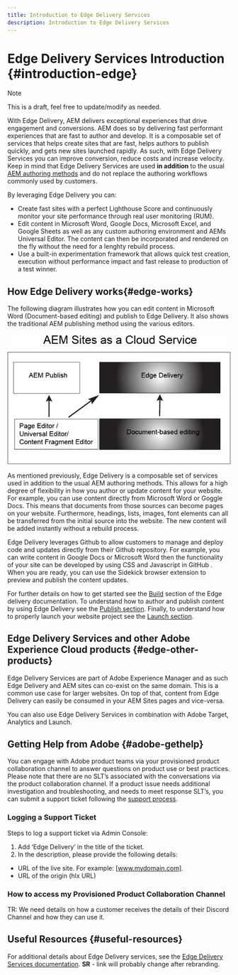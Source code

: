 ```yaml
---
title: Introduction to Edge Delivery Services
description: Introduction to Edge Delivery Services
---
```


# Edge Delivery Services Introduction {#introduction-edge}

>[!NOTE]
>
>This is a draft, feel free to update/modify as needed.

With Edge Delivery, AEM delivers exceptional experiences that drive engagement and conversions. AEM does so by delivering fast performant experiences that are fast to author and develop. It is a composable set of services that helps create sites that are fast, helps authors to publish quickly, and gets new sites launched rapidly. As such, with Edge Delivery Services you can improve conversion, reduce costs and increase velocity.  Keep in mind that Edge Delivery Services  are used **in addition** to the usual [AEM authoring methods](https://experienceleague.adobe.com/docs/experience-manager-65/authoring/essentials/author.html) and do not replace the authoring workflows commonly used by customers.

By leveraging Edge Delivery you can:

* Create fast sites with a perfect Lighthouse Score and continuously monitor your site performance through real user monitoring (RUM).
* Edit content in Microsoft Word, Google Docs, Microsoft Excel, and Google Sheets as well as any custom authoring environment and AEMs Universal Editor. The content can then be incorporated and rendered on the fly without the need for a lenghty rebuild process.
* Use a built-in experimentation framework that allows quick test creation, execution without performance impact and fast release to production of a test winner.

## How Edge Delivery works{#edge-works}

The following diagram illustrates how you can edit content in Microsoft Word (Document-based editing) and publish to Edge Delivery. It also shows the traditional AEM publishing method using the various editors.

![Edge Delivery Architecture](assets/edgedelivery2.png)

As mentioned previously, Edge Delivery is a composable set of services used in addition to the usual AEM authoring methods. This allows for a high degree of flexibility in how you author or update content for your website. For example, you can use content directly from Microsoft Word or Goggle Docs. This means that documents from those sources can become pages on your website. Furthermore, headings, lists, images, font elements can all be transferred from the initial source into the website. The new content will be added instantly without a rebuild process.

Edge Delivery leverages Github to allow customers to manage and deploy code and updates directly from their Github repository. For example, you can write content in Google Docs or Microsoft Word then the functionality of your site can be developed by using CSS and Javascript in GitHub . When you are ready, you can use the Sidekick browser extension to preview and publish the content updates.

For further details on how to get started see the [Build](https://www.hlx.live/docs/#build) section of the Edge delivery documentation. To understand how to author and publish content by using Edge Delivery see the [Publish section](https://www.hlx.live/docs/authoring). Finally, to understand how to properly launch your website project see the [Launch section](https://www.hlx.live/docs/#launch).

## Edge Delivery Services and other Adobe Experience Cloud products {#edge-other-products}

Edge Delivery Services are part of Adobe Experience Manager and as such Edge Delivery and AEM sites can co-exist on the same domain. This is a common use case for larger websites. On top of that, content from Edge Delivery can easily be consumed in your AEM Sites pages and vice-versa.

You can also use Edge Delivery Services in combination with Adobe Target, Analytics and Launch.

## Getting Help from Adobe {#adobe-gethelp}

You can engage with Adobe product teams via your provisioned product collaboration channel to answer questions on product use or best practices. Please note that there are no SLT’s associated with the conversations via the product collaboration channel. If a product issue needs additional investigation and troubleshooting, and needs to meet response SLT’s, you can submit a support ticket following the [support process](https://experienceleague.adobe.com/?lang=en&support-tab=home#support).

### Logging a Support Ticket

Steps to log a support ticket via Admin Console:

1. Add ‘Edge Delivery’ in the title of the ticket.
2. In the description, please provide the following details:

* URL of the live site. For example: [www.mydomain.com].
* URL of the origin (hlx URL)

### How to access my Provisioned Product Collaboration Channel

TR: We need details on how a customer receives the details of their Discord Channel and how they can use it.

## Useful Resources {#useful-resources}

For additional details about Edge Delivery services, see the [Edge Delivery Services documentation](https://www.hlx.live/docs/). **SR** - link will probably change after rebranding.


[def]: assets/assets/edge_delivery.png